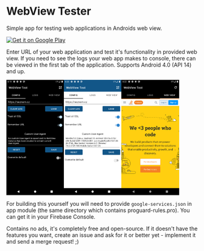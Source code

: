 # WebView Tester

Simple app for testing web applications in Androids web view.

[![Get it on Google Play](http://i.imgur.com/PeDVOwW.png)](https://play.google.com/store/apps/details?id=cz.lsrom.webviewtest)

Enter URL of your web application and test it's functionality in provided web view. If you need to see the logs your web app makes to console, there can be viewed in the first tab of the application. Supports Android 4.0 (API 14) and up.

<div style="display:flex;">
<img alt="Tab Config Dark" src="docs/img_1.png" width="30%" />
<img alt="Tab Config Light" src="docs/img_2.png" width="30%" />
<img alt="Tab WebView" src="docs/img_3.png" width="30%" />
</div>

For building this yourself you will need to provide `google-services.json` in app module (the same directory which contains proguard-rules.pro). You can get it in your Firebase Console.

Contains no ads, it's completely free and open-source. If it doesn't have the features you want, create an issue and ask for it or better yet - implement it and send a merge request! ;)